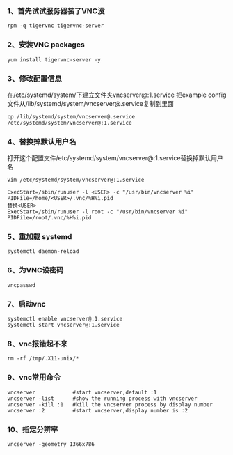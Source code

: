 
### 1、首先试试服务器装了VNC没
```
rpm -q tigervnc tigervnc-server
```

### 2、安装VNC packages
```
yum install tigervnc-server -y
```

### 3、修改配置信息
在/etc/systemd/system/下建立文件夹vncserver@:1.service 把example config 文件从/lib/systemd/system/vncserver@.service复制到里面
```
cp /lib/systemd/system/vncserver@.service /etc/systemd/system/vncserver@:1.service
```

### 4、替换掉默认用户名
打开这个配置文件/etc/systemd/system/vncserver@:1.service替换掉默认用户名
```
vim /etc/systemd/system/vncserver@:1.service

ExecStart=/sbin/runuser -l <USER> -c "/usr/bin/vncserver %i"
PIDFile=/home/<USER>/.vnc/%H%i.pid
替换<USER>
ExecStart=/sbin/runuser -l root -c "/usr/bin/vncserver %i"
PIDFile=/root/.vnc/%H%i.pid
```

### 5、重加载 systemd
```
systemctl daemon-reload
```

### 6、为VNC设密码
```
vncpasswd
```

### 7、启动vnc
```
systemctl enable vncserver@:1.service
systemctl start vncserver@:1.service
```

### 8、vnc报错起不来
```
rm -rf /tmp/.X11-unix/*
```

### 9、vnc常用命令
```
vncserver            #start vncserver,default :1
vncserver -list      #show the running process with vncserver
vncserver -kill :1   #kill the vncserver process by display number
vncserver :2         #start vncserver,display number is :2

```

### 10、指定分辨率
```
vncserver -geometry 1366x786
```
